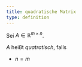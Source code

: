 ```yaml
---
title: quadratische Matrix
type: definition
---
```


Sei $A \in \mathbb{R}^{m \times n}$.

$A$ heißt *quatratisch*, falls
- $n = m$